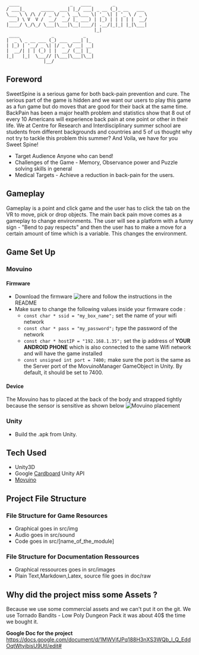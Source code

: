 	
	 ____                   _   ____        _            
	/ ___|_      _____  ___| |_/ ___| _ __ (_)_ __   ___ 
	\___ \ \ /\ / / _ \/ _ \ __\___ \| '_ \| | '_ \ / _ \
	 ___) \ V  V /  __/  __/ |_ ___) | |_) | | | | |  __/
	|____/ \_/\_/ \___|\___|\__|____/| .__/|_|_| |_|\___|
	                                 |_|                 
	 ____            _           _   
	|  _ \ _ __ ___ (_) ___  ___| |_ 
	| |_) | '__/ _ \| |/ _ \/ __| __|
	|  __/| | | (_) | |  __/ (__| |_ 
	|_|   |_|  \___// |\___|\___|\__|
	              |__/    
 

## Foreword

SweetSpine is a serious game for both back-pain prevention and cure. The serious part of the game is hidden and we want our users to play this game as a fun game but do moves that are good for their back at the same time.
BackPain has been a major health problem and statistics show that 8 out of every 10 Americans will experience back pain at one point or other in their life. We at Centre for Research and Interdisciplinary summer school are students from different backgrounds and countries and 5 of us thought why not try to tackle this problem this summer? And Voila, we have for you
Sweet Spine!

* Target Audience Anyone who can bend!
* Challenges of the Game -  Memory, Observance power and Puzzle solving skills in general
* Medical Targets - Achieve a reduction in back-pain for the users.

## Gameplay

Gameplay is a point and click game and the user has to click the tab on the VR to move, pick or drop objects. The main back pain move comes as a gameplay to change environments. The user will see a platform with a funny sign - "Bend to pay respects" and then the user has to make a move for a certain amount of time which is a variable. This changes the environment.


## Game Set Up

### Movuino
#### Firmware
* Download the firmware ![here](https://github.com/hssnadr/Movuino_HandsON/tree/master/01_Firmware) and follow the instructions in the README
* Make sure to change the following values inside your firmware code :
     * `const char * ssid = "my_box_name";` set the name of your wifi network
     * `const char * pass = "my_password";` type the password of the network
     * `const char * hostIP = "192.168.1.35";` set the ip address of **YOUR ANDROID PHONE** which is also connected to the same Wifi network and will have the game installed
     * `const unsigned int port = 7400;` make sure the port is the same as the Server port of the MovuinoManager GameObject in Unity. By default, it should be set to 7400.

#### Device
The Movuino has to placed at the back of the body and strapped tightly because the sensor is sensitive as shown below
![Movuino placement](path/to/Movuino_placement.jpg)

### Unity
* Build the .apk from Unity.

## Tech Used 

* Unity3D
* Google [Cardboard](https://vr.google.com/cardboard/) Unity API
* [Movuino](https://hackaday.io/project/12591-movuino)
 
## Project File Structure

### File Structure for Game Resources

 * Graphical goes in src/img
 * Audio goes in src/sound
 * Code goes in src/[name_of_the_module] 

### File Structure for Documentation Ressources

 * Graphical ressources goes in src/images
 * Plain Text,Markdown,Latex, source file goes in doc/raw

## Why did the project miss some Assets ?

Because we use some commercial assets and we can't put it on the git.
We use Tornado Bandits - Low Poly Dungeon Pack it was about 40$ the time we bought it.

 
**Google Doc for the project**
https://docs.google.com/document/d/1MWVjfJPq188H3nXS3WQb_I_Q_EddOqtWtyibisU9UtI/edit#









